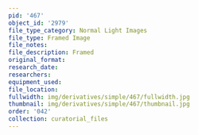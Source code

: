 ```yaml
---
pid: '467'
object_id: '2979'
file_type_category: Normal Light Images
file_type: Framed Image
file_notes:
file_description: Framed
original_format:
research_date:
researchers:
equipment_used:
file_location:
fullwidth: img/derivatives/simple/467/fullwidth.jpg
thumbnail: img/derivatives/simple/467/thumbnail.jpg
order: '042'
collection: curatorial_files
---
```

